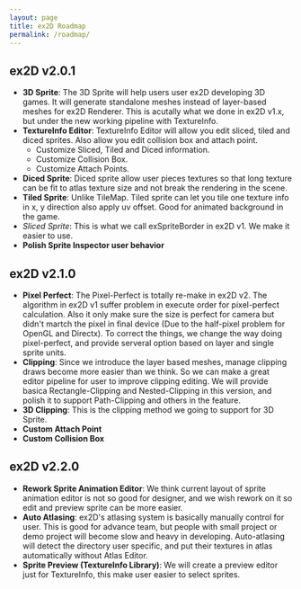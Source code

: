 ```yaml
---
layout: page
title: ex2D Roadmap
permalink: /roadmap/
---
```


## ex2D v2.0.1

- **3D Sprite**: The 3D Sprite will help users user ex2D developing 3D games. It will generate standalone meshes instead of layer-based meshes for ex2D Renderer. 
This is acutally what we done in ex2D v1.x, but under the new working pipeline with TextureInfo.
- **TextureInfo Editor**: TextureInfo Editor will allow you edit sliced, tiled and diced sprites. Also allow you edit collision box and attach point.
  - Customize Sliced, Tiled and Diced information.
  - Customize Collision Box.
  - Customize Attach Points.
- **Diced Sprite**: Diced sprite allow user pieces textures so that long texture can be fit to atlas texture size and not break the rendering in the scene.
- **Tiled Sprite**: Unlike TileMap. Tiled sprite can let you tile one texture info in x, y direction also apply uv offset. Good for animated background in the game.
- *Sliced Sprite*: This is what we call exSpriteBorder in ex2D v1. We make it easier to use.
- **Polish Sprite Inspector user behavior**

## ex2D v2.1.0

- **Pixel Perfect**: The Pixel-Perfect is totally re-make in ex2D v2. The algorithm in ex2D v1 suffer problem in execute order for pixel-perfect calculation. Also it 
only make sure the size is perfect for camera but didn't martch the pixel in final device (Due to the half-pixel problem for OpenGL and Directx). To correct the things,
we change the way doing pixel-perfect, and provide serveral option based on layer and single sprite units.
- **Clipping**: Since we introduce the layer based meshes, manage clipping draws become more easier than we think. So we can make a great editor pipeline for user to improve
clipping editing. We will provide basica Rectangle-Clipping and Nested-Clipping in this version, and polish it to support Path-Clipping and others in the feature.
- **3D Clipping**: This is the clipping method we going to support for 3D Sprite.
- **Custom Attach Point**
- **Custom Collision Box**

## ex2D v2.2.0

- **Rework Sprite Animation Editor**: We think current layout of sprite animation editor is not so good for designer, and we wish rework on it so edit and preview sprite can
be more easier.
- **Auto Atlasing**: ex2D's atlasing system is basically manually control for user. This is good for advance team, but people with small project or demo project will become slow 
and heavy in developing. Auto-atlasing will detect the directory user specific, and put their textures in atlas automatically without Atlas Editor.
- **Sprite Preview (TextureInfo Library)**: We will create a preview editor just for TextureInfo, this make user easier to select sprites.
